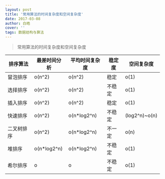 ```yaml
---
layout: post
title: '常用算法的时间复杂度和空间复杂度'
date: 2017-03-08
author: 白皓
cover: ''
tags: 数据结构与算法   
---
```


> 常用算法的时间复杂度和空间复杂度

排序算法 | 最差时间分析 | 平均时间复杂度 | 稳定度 | 空间复杂度
------- | ----------- | ------------ | ----- | --------
冒泡排序 | o(n^2) | o(n^2) | 稳定 | o(1) 
选择排序 | o(n^2) | o(n^2) | 不稳定 | o(1) 
插入排序 | o(n^2) | o(n^2) | 稳定 | o(1) 
快速排序 | o(n^2) | o(n*log2^n)  |不稳定 | (log2^n)~o(n) 
二叉树排序 | o(n^2) | o(n*log2^n) | 不一定 | o(n)
堆排序 | o(n*log2^n) | o(n*log2^n) | 不稳定 | o(1)
希尔排序 | o | o | 不稳定 | o(1)
